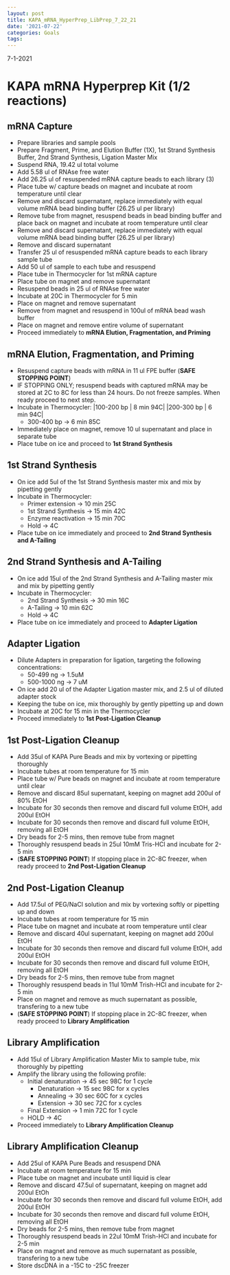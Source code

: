 ```yaml
---
layout: post
title: KAPA_mRNA_HyperPrep_LibPrep_7_22_21
date: '2021-07-22'
categories: Goals
tags: 
---
```


7-1-2021
# KAPA mRNA Hyperprep Kit (1/2 reactions)
 
## mRNA Capture
 
* Prepare libraries and sample pools
* Prepare Fragment, Prime, and Elution Buffer (1X), 1st Strand Synthesis Buffer, 2nd Strand Synthesis, Ligation Master Mix
* Suspend RNA, 19.42 ul total volume
* Add 5.58 ul of RNAse free water
* Add 26.25 ul of resuspended mRNA capture beads to each library (3)
* Place tube w/ capture beads on magnet and incubate at room temperature until clear
* Remove and discard supernatant, replace immediately with equal volume mRNA bead binding buffer (26.25 ul per library)
* Remove tube from magnet, resuspend beads in bead binding buffer and place back on magnet and incubate at room temperature until clear
* Remove and discard supernatant, replace immediately with equal volume mRNA bead binding buffer (26.25 ul per library)
* Remove and discard supernatant
* Transfer 25 ul of resuspended mRNA capture beads to each library sample tube
* Add 50 ul of sample to each tube and resuspend
* Place tube in Thermocycler for 1st mRNA capture
* Place tube on magnet and remove supernatant
* Resuspend beads in 25 ul of RNAse free water
* Incubate at 20C in Thermocycler for 5 min
* Place on magnet and remove supernatant
* Remove from magnet and resuspend in 100ul of mRNA bead wash buffer
* Place on magnet and remove entire volume of supernatant
* Proceed immediately to **mRNA Elution, Fragmentation, and Priming**

## mRNA Elution, Fragmentation, and Priming

* Resuspend capture beads with mRNA in 11 ul FPE buffer (**SAFE STOPPING POINT**) 
* IF STOPPING ONLY; resuspend beads with captured mRNA may be stored at 2C to 8C for less than 24 hours. Do not freeze samples. When ready proceed to next step. 
* Incubate in Thermocycler:
|100-200 bp | 8 min 94C|
|200-300 bp | 6 min 94C|
  * 300-400 bp -> 6 min 85C
* Immediately place on magnet, remove 10 ul supernatant and place in separate tube
* Place tube on ice and proceed to **1st Strand Synthesis**

## 1st Strand Synthesis

* On ice add 5ul of the 1st Strand Synthesis master mix and mix by pipetting gently
* Incubate in Thermocycler:
  * Primer extension -> 10 min 25C
  * 1st Strand Synthesis -> 15 min 42C 
  * Enzyme reactivation -> 15 min 70C
  * Hold -> 4C 
* Place tube on ice immediately and proceed to **2nd Strand Synthesis and A-Tailing**

## 2nd Strand Synthesis and A-Tailing

* On ice add 15ul of the 2nd Strand Synthesis and A-Tailing master mix and mix by pipetting gently
* Incubate in Thermocycler:
  * 2nd Strand Synthesis -> 30 min 16C
  * A-Tailing -> 10 min 62C
  * Hold -> 4C
* Place tube on ice immediately and proceed to **Adapter Ligation**

## Adapter Ligation

* Dilute Adapters in preparation for ligation, targeting the following concentrations:
  * 50-499 ng -> 1.5uM
  * 500-1000 ng -> 7 uM
* On ice add 20 ul of the Adapter Ligation master mix, and 2.5 ul of diluted adapter stock
* Keeping the tube on ice, mix thoroughly by gently pipetting up and down
* Incubate at 20C for 15 min in the Thermocycler
* Proceed immediately to **1st Post-Ligation Cleanup**

## 1st Post-Ligation Cleanup

* Add 35ul of KAPA Pure Beads and mix by vortexing or pipetting thoroughly
* Incubate tubes at room temperature for 15 min
* Place tube w/ Pure beads on magnet and incubate at room temperature until clear
* Remove and discard 85ul supernatant, keeping on magnet add 200ul of 80% EtOH
* Incubate for 30 seconds then remove and discard full volume EtOH, add 200ul EtOH
* Incubate for 30 seconds then remove and discard full volume EtOH, removing all EtOH
* Dry beads for 2-5 mins, then remove tube from magnet
* Thoroughly resuspend beads in 25ul 10mM Tris-HCl and incubate for 2-5 min
* (**SAFE STOPPING POINT**) If stopping place in 2C-8C freezer, when ready proceed to **2nd Post-Ligation Cleanup**

## 2nd Post-Ligation Cleanup

* Add 17.5ul of PEG/NaCl solution and mix by vortexing softly or pipetting up and down
* Incubate tubes at room temperature for 15 min
* Place tube on magnet and incubate at room temperature until clear
* Remove and discard 40ul supernatant, keeping on magnet add 200ul EtOH
* Incubate for 30 seconds then remove and discard full volume EtOH, add 200ul EtOH
* Incubate for 30 seconds then remove and discard full volume EtOH, removing all EtOH
* Dry beads for 2-5 mins, then remove tube from magnet
* Thoroughly resuspend beads in 11ul 10mM Trish-HCl and incubate for 2-5 min
* Place on magnet and remove as much supernatant as possible, transfering to a new tube
* (**SAFE STOPPING POINT**) If stopping place in 2C-8C freezer, when ready proceed to **Library Amplification**

## Library Amplification

* Add 15ul of Library Amplification Master Mix to sample tube, mix thoroughly by pipetting
* Amplify the library using the following profile:
  * Initial denaturation -> 45 sec 98C for 1 cycle
    * Denaturation -> 15 sec 98C for x cycles
    * Annealing -> 30 sec 60C for x cycles
    * Extension -> 30 sec 72C for x cycles
  * Final Extension -> 1 min 72C for 1 cycle
  * HOLD -> 4C
* Proceed immediately to **Library Amplification Cleanup**

## Library Amplification Cleanup

* Add 25ul of KAPA Pure Beads and resuspend DNA
* Incubate at room temperature for 15 min
* Place tube on magnet and incubate until liquid is clear
* Remove and discard 47.5ul of supernatant, keeping on magnet add 200ul EtOh
* Incubate for 30 seconds then remove and discard full volume EtOH, add 200ul EtOH
* Incubate for 30 seconds then remove and discard full volume EtOH, removing all EtOH
* Dry beads for 2-5 mins, then remove tube from magnet
* Thoroughly resuspend beads in 22ul 10mM Trish-HCl and incubate for 2-5 min
* Place on magnet and remove as much supernatant as possible, transfering to a new tube
* Store dscDNA in a -15C to -25C freezer